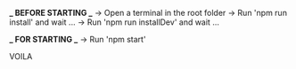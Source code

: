 **_ BEFORE STARTING _**
-> Open a terminal in the root folder
-> Run 'npm run install' and wait ...
-> Run 'npm run installDev' and wait ...

**_ FOR STARTING _**
-> Run 'npm start'

VOILA
